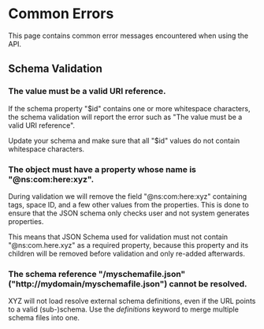 # Common Errors

This page contains common error messages encountered when using the API.

## Schema Validation

### The value must be a valid URI reference.

If the schema property "$id" contains one or more whitespace characters, the
schema validation will report the error such as "The value must be a valid URI
reference".

Update your schema and make sure that all "$id" values do not contain
whitespace characters.

### The object must have a property whose name is "@ns:com:here:xyz".

During validation we will remove the field "@ns:com:here:xyz" containing
tags, space ID, and a few other values from the properties. This is done
to ensure that the JSON schema only checks user and not system generates
properties.

This means that JSON Schema used for validation must not contain
"@ns:com.here.xyz" as a required property, because this property and its
children will be removed before validation and only re-added afterwards.

### The schema reference "/myschemafile.json"("http://mydomain/myschemafile.json") cannot be resolved.

XYZ will not load resolve external schema definitions, even if the URL points
to a valid (sub-)schema. Use the *definitions* keyword to merge multiple
schema files into one.
